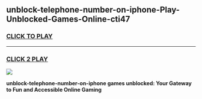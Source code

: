 
## unblock-telephone-number-on-iphone-Play-Unblocked-Games-Online-cti47
<h3>
<a href="https://premium76.site?title=unblock-telephone-number-on-iphone&ref=25A">CLICK TO PLAY</a></h3>
<hr>

<h3>
<a href="https://premium76.site?title=unblock-telephone-number-on-iphone&ref=25A">CLICK 2 PLAY</a>
  
</h3>

<a href="https://premium76.site?title=unblock-telephone-number-on-iphone&ref=25A"><img src="https://clearcache.store/games.png"></a>


**unblock-telephone-number-on-iphone games unblocked: Your Gateway to Fun and Accessible Online Gaming**
